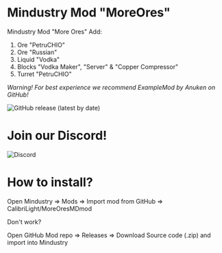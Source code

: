 # Mindustry Mod "MoreOres"
Mindustry Mod "More Ores"
Add: 
1. Ore "PetruCHIO"
2. Ore "Russian"
3. Liquid "Vodka"
4. Blocks "Vodka Maker", "Server" & "Copper Compressor"
5. Turret "PetruCHIO"

*Warning! For best experience we recommend ExampleMod by Anuken on GitHub!*

![GitHub release (latest by date)](https://img.shields.io/github/v/release/CalibriLight/MoreOresMDmod)

# Join our Discord!

![Discord](https://img.shields.io/discord/751402295958437969)

# How to install?

Open Mindustry => Mods => Import mod from GitHub => CalibriLight/MoreOresMDmod

Don't work?

Open GitHub Mod repo => Releases => Download Source code (.zip) and import into Mindustry
